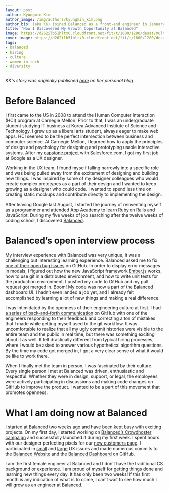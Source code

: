 ```yaml
---
layout: post
author: Kyungmin Kim
author_image: /img/authors/kyungmin_kim.png
author_bio: (aka KK) joined Balanced as a front-end engineer in January 2014 after attending App Academy. She launched her career at Google as a UX designer. 
title: "How I Discovered My Growth Opportunity at Balanced"
image: https://d262ilb51hltx0.cloudfront.net/fit/t/1600/1280/desat/multiply/yellow/overlay/yellow/gradv/29/81/55/1*UXFocJfV2WWM5hrcnmSxuQ.png
cover_image: https://d262ilb51hltx0.cloudfront.net/fit/t/1600/1280/desat/multiply/yellow/overlay/yellow/gradv/29/81/55/1*UXFocJfV2WWM5hrcnmSxuQ.png
tags:
- balanced
- hiring
- culture
- women in tech
- diversity
---
```


*KK's story was originally published [here](https://medium.com/women-in-tech/adf6520f3e20) on her personal blog*

# Before Balanced
I first came to the US in 2008 to attend the Human Computer Interaction (HCI) program at Carnegie Mellon. Prior to that, I was an undergraduate student studying IT business at Korea Advanced Institute of Science and Technology. I grew up as a liberal arts student, always eager to make web apps. HCI seemed to be the perfect intersection between business and computer science. At Carnegie Mellon, I learned how to apply the principles of design and psychology for designing and prototyping usable interactive systems. After my [capstone project](http://www.hcii.cmu.edu/M-HCI/2009/Salesforce/index.html) with Salesforce.com, I got my first job at Google as a UX designer.

Working in the UX team, I found myself falling narrowly into a specific role and was being pulled away from the excitement of designing and building new things. I was inspired by some of my designer colleagues who would create complex prototypes as a part of their design and I wanted to keep growing as a designer who could code. I wanted to spend less time on creating static mockups and contribute directly to implementing the design.

After leaving Google last August, I started the journey of reinventing myself as a programmer and attended [App Academy](http://www.appacademy.io/) to learn Ruby on Rails and JavaScript. During my five weeks of job searching after the twelve weeks of coding school, I discovered [Balanced](https://www.balancedpayments.com/).

# Balanced’s open interview process
My interview experience with Balanced was very unique; it was a challenging but interesting learning experience. Balanced asked me to fix [one of their open bug issues](https://github.com/balanced/balanced-dashboard/issues/604) on GitHub. In order to display error messages in modals, I figured out how the new JavaScript framework [Ember.js](http://emberjs.com/) works, how to use git in a distributed environment, and how to write unit tests for the production environment. I pushed my code to GitHub and my pull request got merged in. Boom! My code was now a part of the Balanced dashboard UI. I hadn’t even landed a job yet, and I already felt accomplished by learning a lot of new things and making a real difference.

I was intimidated by the openness of their engineering culture at first. I had [a series of back-and-forth communication](https://github.com/balanced/balanced-dashboard/pull/846) on GitHub with one of the engineers responding to their feedback and correcting a ton of mistakes that I made while getting myself used to the git workflow. It was uncomfortable to realize that all my ugly commit histories were visible to the entire team and the public in real time, but there was something exciting about it as well. It felt drastically different from typical hiring processes, where I would be asked to answer various hypothetical algorithm questions. By the time my code got merged in, I got a very clear sense of what it would be like to work there.

When I finally met the team in person, I was fascinated by their culture. Every single person I met at Balanced was driven, enthusiastic and respectful. Whether they were in design, support, or legal, the employees were actively participating in discussions and making code changes on GitHub to improve the product. I wanted to be a part of this movement that promotes openness.

# What I am doing now at Balanced
I started at Balanced two weeks ago and have been kept busy with exciting projects. On my first day, I started working on [Balanced’s Crowdhoster campaign](https://balanced.crowdhoster.com/) and successfully launched it during my first week. I spent hours with our designer perfecting pixels for our [new customers page](https://www.balancedpayments.com/customers.html). I participated in [small](https://github.com/balanced/balanced-dashboard/pull/922) and [large](https://github.com/balanced/balanced-dashboard/issues/21) UX issues and made numerous commits to the [Balanced Website](https://github.com/balanced/www.balancedpayments.com/commits?author=kyungmin) and the [Balanced Dashboard](https://github.com/balanced/balanced-dashboard/commits?author=kyungmin) on GitHub.

I am the first female engineer at Balanced and I don’t have the traditional CS background or experience. I am proud of myself for getting things done and learning new things every day. It has only been two weeks! If this first month is any indication of what is to come, I can’t wait to see how much I will grow as an engineer at Balanced.
